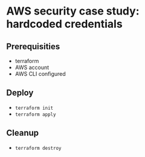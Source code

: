 # AWS security case study: hardcoded credentials

## Prerequisities

* terraform
* AWS account
* AWS CLI configured

## Deploy

* ```terraform init```
* ```terraform apply```

## Cleanup

* ```terraform destroy```
